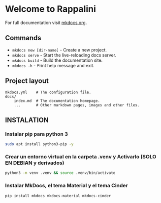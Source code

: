 # Welcome to Rappalini

For full documentation visit [mkdocs.org](https://www.mkdocs.org).

## Commands

* `mkdocs new [dir-name]` - Create a new project.
* `mkdocs serve` - Start the live-reloading docs server.
* `mkdocs build` - Build the documentation site.
* `mkdocs -h` - Print help message and exit.

## Project layout

    mkdocs.yml    # The configuration file.
    docs/
        index.md  # The documentation homepage.
        ...       # Other markdown pages, images and other files.

## INSTALATION

### Instalar pip para python 3

```bash
sudo apt install python3-pip -y 
```

### Crear un entorno virtual en la carpeta .venv y Activarlo (SOLO EN DEBIAN y derivados)

```bash
python3 -m venv .venv && source .venv/bin/activate
```

### Instalar MkDocs, el tema Material y el tema Cinder

```bash
pip install mkdocs mkdocs-material mkdocs-cinder
```






